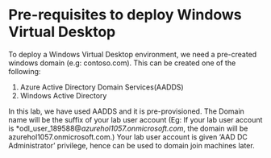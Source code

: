 # Pre-requisites to deploy Windows Virtual Desktop

To deploy a Windows Virtual Desktop environment, we need a pre-created windows domain (e.g: contoso.com). This can be created one of the following:

1. Azure Active Directory Domain Services(AADDS)
2. Windows Active Directory

In this lab, we have used AADDS and it is pre-provisioned. The Domain name will be the suffix of your lab user account (Eg: If your lab user account is *odl_user_189588@*azurehol1057.onmicrosoft.com*, the domain will be azurehol1057.onmicrosoft.com.) Your lab user account is given ‘AAD DC Administrator’ privilege, hence can be used to domain join machines later. 
